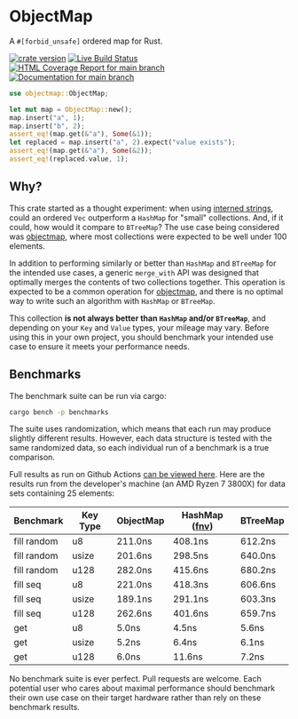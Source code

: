 # ObjectMap

A `#[forbid_unsafe]` ordered map for Rust.

[![crate version](https://img.shields.io/crates/v/objectmap.svg)](https://crates.io/crates/objectmap)
[![Live Build Status](https://img.shields.io/github/actions/workflow/status/khonsulabs/objectmap/rust.yml?branch=main)](https://github.com/khonsulabs/objectmap/actions?query=workflow:Tests)
[![HTML Coverage Report for `main` branch](https://khonsulabs.github.io/objectmap/coverage/badge.svg)](https://khonsulabs.github.io/objectmap/coverage/)
[![Documentation for `main` branch](https://img.shields.io/badge/docs-main-informational)](https://khonsulabs.github.io/objectmap/main/objectmap/)

```rust
use objectmap::ObjectMap;

let mut map = ObjectMap::new();
map.insert("a", 1);
map.insert("b", 2);
assert_eq!(map.get(&"a"), Some(&1));
let replaced = map.insert("a", 2).expect("value exists");
assert_eq!(map.get(&"a"), Some(&2));
assert_eq!(replaced.value, 1);
```

## Why?

This crate started as a thought experiment: when using [interned
strings][interner], could an ordered `Vec` outperform a `HashMap` for "small"
collections. And, if it could, how would it compare to `BTreeMap`? The use case
being considered was [objectmap][objectmap], where most collections were expected to
be well under 100 elements.

In addition to performing similarly or better than `HashMap` and `BTreeMap` for
the intended use cases, a generic `merge_with` API was designed that optimally
merges the contents of two collections together. This operation is expected to
be a common operation for [objectmap][objectmap], and there is no optimal way to
write such an algorithm with `HashMap` or `BTreeMap`.

This collection **is not always better than `HashMap` and/or `BTreeMap`**, and
depending on your `Key` and `Value` types, your mileage may vary. Before using
this in your own project, you should benchmark your intended use case to ensure
it meets your performance needs.

## Benchmarks

The benchmark suite can be run via cargo:

```sh
cargo bench -p benchmarks
```

The suite uses randomization, which means that each run may produce slightly
different results. However, each data structure is tested with the same
randomized data, so each individual run of a benchmark is a true comparison.

Full results as run on Github Actions [can be viewed
here](https://khonsulabs.github.io/objectmap/benchmarks/report/index.html). Here
are the results run from the developer's machine (an AMD Ryzen 7 3800X) for data
sets containing 25 elements:

| Benchmark   | Key Type | ObjectMap | HashMap ([fnv][fnv]) | BTreeMap |
|-------------|----------|-----------|----------------------|----------|
| fill random | u8       |   211.0ns |              408.1ns |  612.2ns |
| fill random | usize    |   201.6ns |              298.5ns |  640.0ns |
| fill random | u128     |   282.0ns |              415.6ns |  680.2ns |
| fill seq    | u8       |   221.0ns |              418.3ns |  606.6ns |
| fill seq    | usize    |   189.1ns |              291.1ns |  603.3ns |
| fill seq    | u128     |   262.6ns |              401.6ns |  659.7ns |
| get         | u8       |     5.0ns |                4.5ns |    5.6ns |
| get         | usize    |     5.2ns |                6.4ns |    6.1ns |
| get         | u128     |     6.0ns |               11.6ns |    7.2ns |

No benchmark suite is ever perfect. Pull requests are welcome. Each potential
user who cares about maximal performance should benchmark their own use case on
their target hardware rather than rely on these benchmark results.

[interner]: https://github.com/khonsulabs/interner
[objectmap]: https://github.com/khonsulabs/objectmap
[fnv]: https://github.com/servo/rust-fnv
